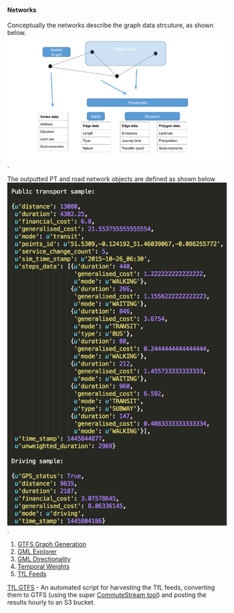 #### Networks

Conceptually the networks describe the graph data strcuture, as shown below. ![Figure 2](Picture2.png).

The outputted PT and road network objects are defined as shown below ![Figure 3](Picture3.png).

1. [GTFS Graph Generation](https://github.com/cb-cities/gtfs_graph)
2. [GML Explorer](https://github.com/cb-cities/gml-explorer)
3. [GML Directionality](https://github.com/cb-cities/gml-directionality)
4. [Temporal Weights](https://github.com/cb-cities/temporal_weights)
5. [TfL Feeds]()

[TfL GTFS](https://github.com/cb-cities/tflgtfs) - An automated script for harvesting the TfL feeds, converting them to GTFS (using the super [CommuteStream tool](https://github.com/CommuteStream/tflgtfs)) and posting the results hourly to an S3 bucket.